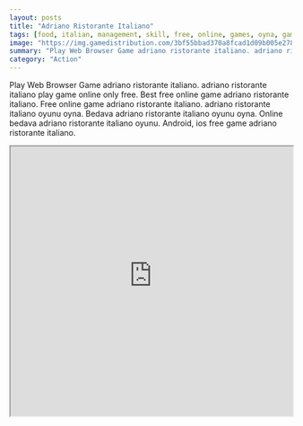 ```yaml
---
layout: posts
title: "Adriano Ristorante Italiano"
tags: [food, italian, management, skill, free, online, games, oyna, game, free, games, play, play, games]
image: "https://img.gamedistribution.com/3bf55bbad370a8fcad1d09b005e278c2.jpg"
summary: "Play Web Browser Game adriano ristorante italiano. adriano ristorante italiano play game online only free. Best free online game adriano ristorante italiano. Free online game adriano ristorante italiano. adriano ristorante italiano oyunu oyna. Bedava adriano ristorante italiano oyunu oyna. Online bedava adriano ristorante italiano oyunu. Android, ios free game adriano ristorante italiano."
category: "Action"
---
```


Play Web Browser Game adriano ristorante italiano. adriano ristorante italiano play game online only free. Best free online game adriano ristorante italiano. Free online game adriano ristorante italiano. adriano ristorante italiano oyunu oyna. Bedava adriano ristorante italiano oyunu oyna. Online bedava adriano ristorante italiano oyunu. Android, ios free game adriano ristorante italiano.

<iframe width="100%" height="480px;" src="https://flash.gamedistribution.com?game=3bf55bbad370a8fcad1d09b005e278c2"></iframe>